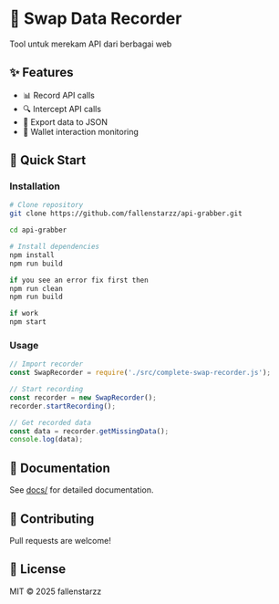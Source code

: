 # 🔄 Swap Data Recorder

Tool untuk merekam API dari berbagai web

## ✨ Features

- 📊 Record API calls
- 🔍 Intercept API calls
- 💾 Export data to JSON
- 🔐 Wallet interaction monitoring

## 🚀 Quick Start

### Installation

```bash
# Clone repository
git clone https://github.com/fallenstarzz/api-grabber.git

cd api-grabber

# Install dependencies
npm install
npm run build

if you see an error fix first then
npm run clean
npm run build

if work
npm start
```

### Usage

```javascript
// Import recorder
const SwapRecorder = require('./src/complete-swap-recorder.js');

// Start recording
const recorder = new SwapRecorder();
recorder.startRecording();

// Get recorded data
const data = recorder.getMissingData();
console.log(data);
```

## 📖 Documentation

See [docs/](./docs) for detailed documentation.

## 🤝 Contributing

Pull requests are welcome!

## 📄 License

MIT © 2025 fallenstarzz
